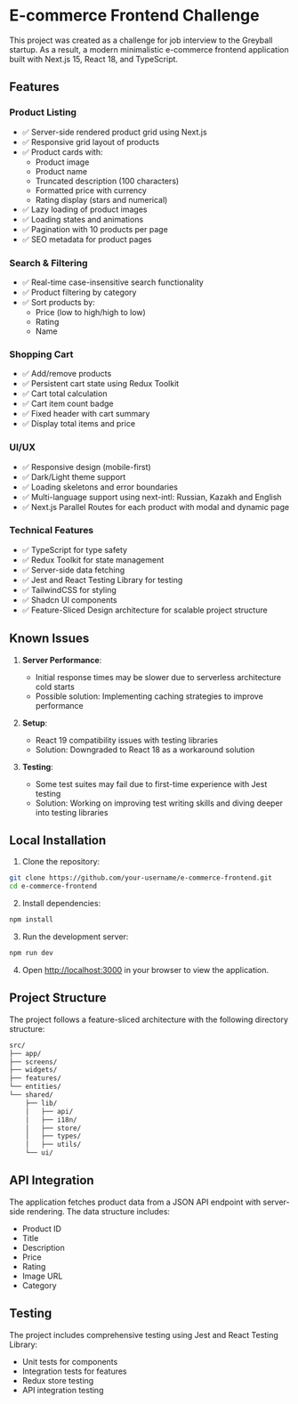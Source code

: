 # E-commerce Frontend Challenge

This project was created as a challenge for job interview to the Greyball startup. As a result, a modern minimalistic e-commerce frontend application built with Next.js 15, React 18, and TypeScript.

## Features

### Product Listing

-   ✅ Server-side rendered product grid using Next.js
-   ✅ Responsive grid layout of products
-   ✅ Product cards with:
    -   Product image
    -   Product name
    -   Truncated description (100 characters)
    -   Formatted price with currency
    -   Rating display (stars and numerical)
-   ✅ Lazy loading of product images
-   ✅ Loading states and animations
-   ✅ Pagination with 10 products per page
-   ✅ SEO metadata for product pages

### Search & Filtering

-   ✅ Real-time case-insensitive search functionality
-   ✅ Product filtering by category
-   ✅ Sort products by:
    -   Price (low to high/high to low)
    -   Rating
    -   Name

### Shopping Cart

-   ✅ Add/remove products
-   ✅ Persistent cart state using Redux Toolkit
-   ✅ Cart total calculation
-   ✅ Cart item count badge
-   ✅ Fixed header with cart summary
-   ✅ Display total items and price

### UI/UX

-   ✅ Responsive design (mobile-first)
-   ✅ Dark/Light theme support
-   ✅ Loading skeletons and error boundaries
-   ✅ Multi-language support using next-intl: Russian, Kazakh and English
-   ✅ Next.js Parallel Routes for each product with modal and dynamic page

### Technical Features

-   ✅ TypeScript for type safety
-   ✅ Redux Toolkit for state management
-   ✅ Server-side data fetching
-   ✅ Jest and React Testing Library for testing
-   ✅ TailwindCSS for styling
-   ✅ Shadcn UI components
-   ✅ Feature-Sliced Design architecture for scalable project structure

## Known Issues

1. **Server Performance**:

    - Initial response times may be slower due to serverless architecture cold starts
    - Possible solution: Implementing caching strategies to improve performance

2. **Setup**:

    - React 19 compatibility issues with testing libraries
    - Solution: Downgraded to React 18 as a workaround solution

3. **Testing**:
    - Some test suites may fail due to first-time experience with Jest testing
    - Solution: Working on improving test writing skills and diving deeper into testing libraries

## Local Installation

1. Clone the repository:

```bash
git clone https://github.com/your-username/e-commerce-frontend.git
cd e-commerce-frontend
```

2. Install dependencies:

```bash
npm install
```

3. Run the development server:

```bash
npm run dev
```

4. Open [http://localhost:3000](http://localhost:3000) in your browser to view the application.

## Project Structure

The project follows a feature-sliced architecture with the following directory structure:

```bash
src/
├── app/
├── screens/
├── widgets/
├── features/
└── entities/
└── shared/
    ├── lib/
    │   ├── api/
    │   ├── i18n/
    │   ├── store/
    │   ├── types/
    │   ├── utils/
    └── ui/
```

## API Integration

The application fetches product data from a JSON API endpoint with server-side rendering. The data structure includes:

-   Product ID
-   Title
-   Description
-   Price
-   Rating
-   Image URL
-   Category

## Testing

The project includes comprehensive testing using Jest and React Testing Library:

-   Unit tests for components
-   Integration tests for features
-   Redux store testing
-   API integration testing
